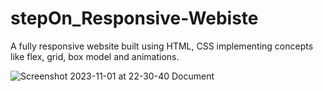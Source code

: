 # stepOn_Responsive-Webiste
A fully responsive website built using HTML, CSS implementing concepts like flex, grid, box model and animations.


![Screenshot 2023-11-01 at 22-30-40 Document](https://github.com/Kiruba97/stepOn_Responsive-Webiste/assets/80045274/b3df7e18-bf52-439d-a2a1-fbabee0ec47f)
